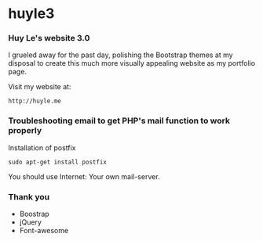# huyle3

### Huy Le's website 3.0
I grueled away for the past day, polishing the Bootstrap themes at 
my disposal to create this much more visually appealing website as
my portfolio page.

Visit my website at:
```
http://huyle.me
```

### Troubleshooting email to get PHP's mail function to work properly
Installation of postfix
```
sudo apt-get install postfix
```
You should use Internet: Your own mail-server.

### Thank you
- Boostrap
- jQuery
- Font-awesome
